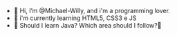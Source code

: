 - 👋 Hi, I’m @Michael-Willy, and i'm a programming lover.
- 👀 i'm currently learning HTML5, CSS3 e JS
- 💭 Should I learn Java? Which area should I follow?🤔
